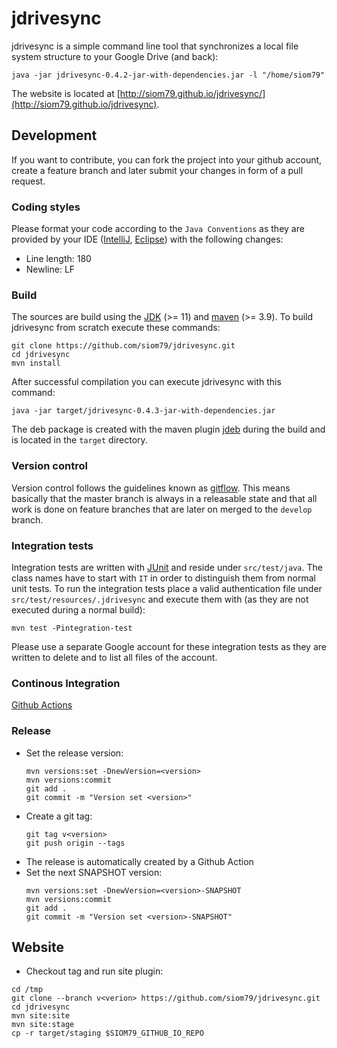 # jdrivesync

jdrivesync is a simple command line tool that synchronizes a local file system structure to your Google Drive (and back):

    java -jar jdrivesync-0.4.2-jar-with-dependencies.jar -l "/home/siom79"

The website is located at [http://siom79.github.io/jdrivesync/](http://siom79.github.io/jdrivesync).

## Development

If you want to contribute, you can fork the project into your github account, create a feature branch
and later submit your changes in form of a pull request.

### Coding styles

Please format your code according to the `Java Conventions` as they are provided by your IDE
([IntelliJ](https://confluence.jetbrains.com/display/IntelliJIDEA/Code+Style+and+Formatting),
[Eclipse](http://www.eclipseonetips.com/2009/12/13/automatically-format-and-cleanup-code-every-time-you-save/)) with the following changes:
* Line length: 180
* Newline: LF

### Build

The sources are build using the [JDK](http://www.oracle.com/technetwork/java/javase/downloads/index.html) (>= 11)
and [maven](https://maven.apache.org/) (>= 3.9).
To build jdrivesync from scratch execute these commands:

```
git clone https://github.com/siom79/jdrivesync.git
cd jdrivesync
mvn install
```

After successful compilation you can execute jdrivesync with this command:

```
java -jar target/jdrivesync-0.4.3-jar-with-dependencies.jar
```

The deb package is created with the maven plugin [jdeb](https://github.com/tcurdt/jdeb) during the build and is located in the `target`
directory.

### Version control

Version control follows the guidelines known as [gitflow](http://nvie.com/posts/a-successful-git-branching-model/). This means
basically that the master branch is always in a releasable state and that all work is done on feature branches that
are later on merged to the `develop` branch.

### Integration tests

Integration tests are written with [JUnit](http://junit.org/) and reside under `src/test/java`. The class names have
to start with `IT` in order to distinguish them from normal unit tests. To run the integration tests place a valid authentication
file under `src/test/resources/.jdrivesync` and execute them with (as they are not executed during a normal build):

```
mvn test -Pintegration-test
```

Please use a separate Google account for these integration tests as they are written to delete and to list all
files of the account.

### Continous Integration

[Github Actions](https://github.com/siom79/jdrivesync/actions/workflows/ci.yml)

### Release

- Set the release version:
	```
	mvn versions:set -DnewVersion=<version>
	mvn versions:commit
    git add .
    git commit -m "Version set <version>"
	```
- Create a git tag:
	```
	git tag v<version>
	git push origin --tags
	```
- The release is automatically created by a Github Action
- Set the next SNAPSHOT version:
	```
	mvn versions:set -DnewVersion=<version>-SNAPSHOT
	mvn versions:commit
	git add .
	git commit -m "Version set <version>-SNAPSHOT"
	```

## Website

- Checkout tag and run site plugin:
```
cd /tmp
git clone --branch v<verion> https://github.com/siom79/jdrivesync.git
cd jdrivesync
mvn site:site
mvn site:stage
cp -r target/staging $SIOM79_GITHUB_IO_REPO

```
